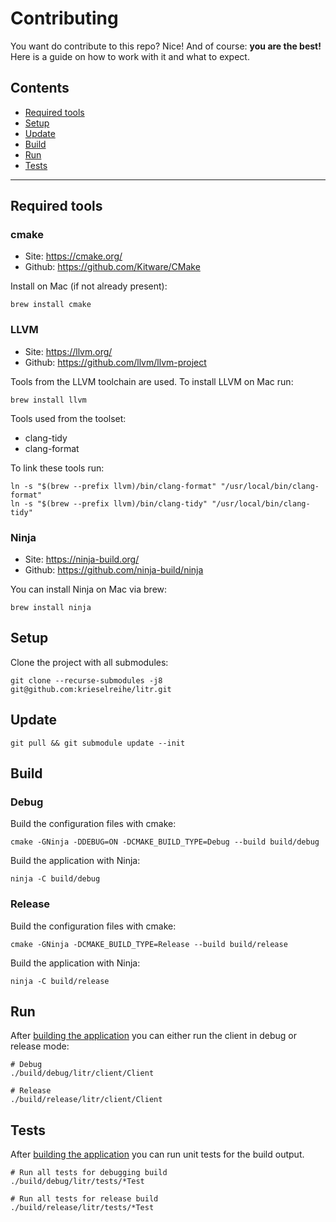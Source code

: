 # Contributing

You want do contribute to this repo? Nice! And of course: **you are the best!** Here is a guide on how to work with it and what to expect.

## Contents

- [Required tools](#required-tools)
- [Setup](#setup)
- [Update](#update)
- [Build](#build)
- [Run](#run)
- [Tests](#tests)

---

## Required tools

### cmake

* Site: https://cmake.org/
* Github: https://github.com/Kitware/CMake

Install on Mac (if not already present):

```shell script
brew install cmake
```

### LLVM

* Site: https://llvm.org/
* Github: https://github.com/llvm/llvm-project

Tools from the LLVM toolchain are used. To install LLVM on Mac run:

```shell script
brew install llvm
```

Tools used from the toolset:

* clang-tidy
* clang-format

To link these tools run:

```shell script
ln -s "$(brew --prefix llvm)/bin/clang-format" "/usr/local/bin/clang-format"
ln -s "$(brew --prefix llvm)/bin/clang-tidy" "/usr/local/bin/clang-tidy"
```

### Ninja

* Site: https://ninja-build.org/
* Github: https://github.com/ninja-build/ninja

You can install Ninja on Mac via brew:

```shell script
brew install ninja
```

## Setup

Clone the project with all submodules:

```shell script
git clone --recurse-submodules -j8 git@github.com:krieselreihe/litr.git
```

## Update

```shell script
git pull && git submodule update --init
```

## Build

### Debug

Build the configuration files with cmake:

```shell script
cmake -GNinja -DDEBUG=ON -DCMAKE_BUILD_TYPE=Debug --build build/debug
```

Build the application with Ninja:

```shell script
ninja -C build/debug
```

### Release

Build the configuration files with cmake:

```shell script
cmake -GNinja -DCMAKE_BUILD_TYPE=Release --build build/release
```

Build the application with Ninja:

```shell script
ninja -C build/release
```

## Run

After [building the application](#build) you can either run the client in debug or release mode:

```shell script
# Debug
./build/debug/litr/client/Client

# Release
./build/release/litr/client/Client
```

## Tests

After [building the application](#build) you can run unit tests for the build output.

```shell script
# Run all tests for debugging build
./build/debug/litr/tests/*Test

# Run all tests for release build
./build/release/litr/tests/*Test
```
